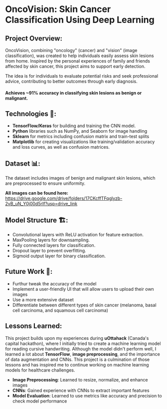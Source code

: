# OncoVision: Skin Cancer Classification Using Deep Learning

## Project Overview:

OncoVision, combining "oncology" (cancer) and "vision" (image classification), was created to help individuals easily assess skin lesions from home. Inspired by the personal experiences of family and friends affected by skin cancer, this project aims to support early detection.

The idea is for individuals to evaluate potential risks and seek professional advice, contributing to better outcomes through early diagnosis.

#### Achieves ~91% accuracy in classifying skin lesions as benign or malignant.

## Technologies 🔧:

- **TensorFlow/Keras** for building and training the CNN model.
- **Python** libraries such as NumPy, and Seaborn for image handling
- **Sklearn** for metrics including confusion matrix and train-test splits
- **Matplotlib** for creating visualizations like training/validation accuracy and loss curves, as well as confusion matrices.

## Dataset 📊:

The dataset includes images of benign and malignant skin lesions, which are preprocessed to ensure uniformity.

**All images can be found here:**
https://drive.google.com/drive/folders/17CKcffTFqglyzb-2vB_uN_Y0j00d5rIf?usp=drive_link

## Model Structure 🏗️:

- Convolutional layers with ReLU activation for feature extraction.
- MaxPooling layers for downsampling.
- Fully connected layers for classification.
- Dropout layer to prevent overfitting.
- Sigmoid output layer for binary classification.

## Future Work 🔮:

- Furthur tweak the accuracy of the model
- Implement a user-friendly UI that will allow users to upload their own images
- Use a more extensive dataset
- Differentiate between different types of skin cancer (melanoma, basal cell carcinoma, and squamous cell carcinoma)

## Lessons Learned:

This project builds upon my experiences during **uOttahack** (Canada's capital hackathon), where I initially tried to create a machine learning model for reading cursive handwriting. Although the model didn't perform well, I learned a lot about **TensorFlow**, **image preprocessing**, and the importance of data augmentation and CNNs. This project is a culmination of those lessons and has inspired me to continue working on machine learning models for healthcare challenges.

- **Image Preprocessing**: Learned to resize, normalize, and enhance images
- **CNNs**: Gained experience with CNNs to extract important features
- **Model Evaluation**: Learned to use metrics like accuracy and precision to check model performance
